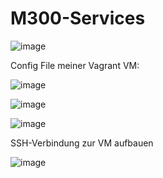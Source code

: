 # M300-Services
![image](https://github.com/norawrld/M300-Services/assets/87812697/b40aabf0-6ebe-473b-b6d2-c8bd764377f8)

Config File meiner Vagrant VM:

![image](https://github.com/norawrld/M300-Services/assets/87812697/908a5985-be41-4190-8300-de97573439e6)


![image](https://github.com/norawrld/M300-Services/assets/87812697/5ecda9aa-8b5c-4e1d-9cae-fd5c18e650a1)

![image](https://github.com/norawrld/M300-Services/assets/87812697/2d372448-039e-4503-9fcb-bcc23d08f094)

SSH-Verbindung zur VM aufbauen

![image](https://github.com/norawrld/M300-Services/assets/87812697/d77db202-3665-4340-b374-9858c1d27fbb)
